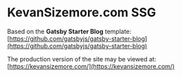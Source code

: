 # KevanSizemore.com SSG

Based on the **Gatsby Starter Blog** template: [https://github.com/gatsbyjs/gatsby-starter-blog](https://github.com/gatsbyjs/gatsby-starter-blog)

The production version of the site may be viewed at: [https://kevansizemore.com/](https://kevansizemore.com/)

